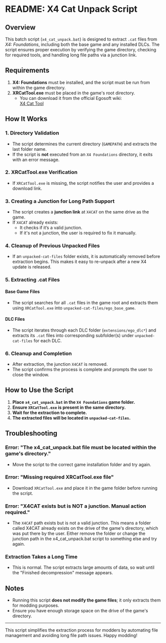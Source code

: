 # README: X4 Cat Unpack Script

## Overview

This batch script (`x4_cat_unpack.bat`) is designed to extract `.cat` files from *X4: Foundations*, including both the base game and any installed DLCs. The script ensures proper execution by verifying the game directory, checking for required tools, and handling long file paths via a junction link.

## Requirements

1. **X4: Foundations** must be installed, and the script must be run from within the game directory.
2. **XRCatTool.exe** must be placed in the game's root directory.
   - You can download it from the official Egosoft wiki:  
     [X4 Cat Tool](https://wiki.egosoft.com:1337/X4%20Foundations%20Wiki/Modding%20Support/X%20Catalog%20Tool)

## How It Works

### **1. Directory Validation**

- The script determines the current directory (`GAMEPATH`) and extracts the last folder name.
- If the script is **not** executed from an `X4 Foundations` directory, it exits with an error message.

### **2. XRCatTool.exe Verification**

- If `XRCatTool.exe` is missing, the script notifies the user and provides a download link.

### **3. Creating a Junction for Long Path Support**

- The script creates a **junction link** at `X4CAT` on the same drive as the game.
- If `X4CAT` already exists:
  - It checks if it’s a valid junction.
  - If it's not a junction, the user is required to fix it manually.

### **4. Cleanup of Previous Unpacked Files**

- If an `unpacked-cat-files` folder exists, it is automatically removed before extraction begins. This makes it easy to re-unpack after a new X4 update is released.

### **5. Extracting .cat Files**

#### **Base Game Files**

- The script searches for all `.cat` files in the game root and extracts them using `XRCatTool.exe` into `unpacked-cat-files/ego_base_game`.

#### **DLC Files**

- The script iterates through each DLC folder (`extensions/ego_dlc*`) and extracts its `.cat` files into corresponding subfolder(s) under `unpacked-cat-files` for each DLC.

### **6. Cleanup and Completion**

- After extraction, the junction `X4CAT` is removed.
- The script confirms the process is complete and prompts the user to close the window.

## How to Use the Script

1. **Place `x4_cat_unpack.bat` in the `X4 Foundations` game folder.**
2. **Ensure `XRCatTool.exe` is present in the same directory.**
3. **Wait for the extraction to complete.**
4. **The extracted files will be located in `unpacked-cat-files`.**

## Troubleshooting

### **Error: "The x4_cat_unpack.bat file must be located within the game's directory."**

- Move the script to the correct game installation folder and try again.

### **Error: "Missing required XRCatTool.exe file"**

- Download `XRCatTool.exe` and place it in the game folder before running the script.

### **Error: "X4CAT exists but is NOT a junction. Manual action required."**

- The `X4CAT` path exists but is not a valid junction. This means a folder called X4CAT already exists on the drive of the game's directory, which was put there by the user. Either remove the folder or change the junction path in the x4_cat_unpack.bat script to something else and try again.

### **Extraction Takes a Long Time**

- This is normal. The script extracts large amounts of data, so wait until the "Finished decompression" message appears.

## Notes

- Running this script **does not modify the game files**; it only extracts them for modding purposes.
- Ensure you have enough storage space on the drive of the game's directory.

---

This script simplifies the extraction process for modders by automating file management and avoiding long file path issues. Happy modding!
